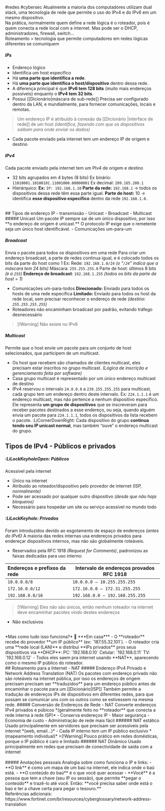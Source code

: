 #redes #cybersec 
Atualmente a maioria dos computadores utilizam dual stack, uma tecnologia de rede que permite o uso do IPv4 e do IPv6 em um mesmo dispositivo.
<br>
Na prática, normalmente quem define a rede lógica é o roteador, pois é quem conecta a rede local com a internet. Mas pode ser o DHCP, administradores, firewall, switch...
<br>
Roteamento = tecnologia que permite computadores em redes lógicas diferentes se comuniquem
<br>
##### IPs
- Endereço lógico
- Identifica um host específico
- Há **uma parte que identifica a rede**.
- Há **uma parte que identifica o host/dispositivo** dentro dessa rede.
- A diferença principal é que **IPv6 tem 128 bits** (muito mais endereços possíveis) enquanto o **IPv4 tem 32 bits**.
- Possui [[Dicionário|máscara de sub-rede]]
Precisa ser configurado dentro da LAN, e mundialmente, para fornecer comunicações, locais e remotas.
>Um endereço IP é atribuído à conexão da [[Dicionário |interface de rede]] de um host *(identifica, fazendo com que os dispositivos saibam para onde enviar os dados)*
  - Cada pacote enviado pela internet tem um endereço IP de origem e destino

##### IPv4
Cada  pacote enviado pela internet tem um PIv4 de origem e destino
- 32 bits agrupados em 4 bytes (8 bits)
Ex binário:  `11010001.10100101.11001000.00000001`
Ex decimal: `209.165.200.1`
- Hierárquico:
**Ex:** `IP: 192.168.1.10`
**Parte da rede:** `192.168.1` → todos os dispositivos dessa rede têm essa parte igual.
**Parte do host:** 10 → identifica **esse dispositivo específico** dentro da rede `192.168.1.0.`
<br>
## Tipos de endereço IP - transmissão
- Unicast
- Broadcast
- Multicast
##### Unicast
Um pacote IP sempre sai de um único dispositivo, por isso **o endereço de origem é unicast.**
O protocolo IP exige que o remetente seja um único host identificável.
- Comunicações um-para-um

##### Broadcast
Envia o pacote para todos os dispositivos em uma rede
Para criar um endereço broadcast, a parte de redes continua igual, e é colocado todos os bits da parte do host como 1
Ex: Rede: `192.168.1.0/24` *(o "`/24`" indica que a máscara tem 24 bits)*
Máscara: `255.255.255.0`
Parte de host: últimos 8 bits *(`0` a `255`)*
**Endereço de broadcast**: `192.168.1.255` *(todos os bits da parte de host = 1)*
- Comunicações um-para-todos
**Direcionado:** Enviado para todos os hosts de uma rede específica
**Limitado:** Enviado para todos os host da rede local, sem precisar reconhecer o endereço de rede *(destino: `255.255.255.255`)*
- Roteadores não encaminham broadcast por padrão, evitando tráfego desnecessário
>[!Warning] Não existe no IPv6

##### Multicast
Permite que o host envie um pacote para um conjunto de host selecionados, que participem de um multicast.
- Os host que recebem são chamados de clientes multicast, eles precisam estar inscritos no grupo multicast. *(Lógica de inscrição e gerenciamento feita por software)*
- Casa grupo multicast é representado por um único endereço multicast de destino
- IPv4 reservou o intervalo `24.0.0.0` a `239.255.255.255` para multicast, cada grupo tem um endereço dentro deste intervalo.
Ex: `224.1.1.1` é um endereço multicast, mas não pertence a nenhum dispositivo específico. Ele representa **um grupo de dispositivos** que se inscreveram para receber pacotes destinados a esse endereço, ou seja, quando alguém envia um pacote para `224.1.1.1`, todos os dispositivos da lista recebem o pacote.
:LiCornerDownRight: Cada dispositivo do grupo **continua tendo seu IP unicast normal**, mas também “ouve” o endereço multicast do grupo.

## Tipos de IPv4 - Públicos e privados
##### :LiLockKeyholeOpen: Públicos
Acessível pela internet
- Único na internet
- Atribuído ao roteador/dispositivo pelo provedor de internet *(ISP, normalmente)*
- Pode ser acessado por qualquer outro dispositivo *(desde que não haja bloqueios)*
- Necessário para hospedar um site ou serviço acessível no mundo todo

##### :LiLockKeyhole: Privados
Foram introduzidos devido ao esgotamento de espaço de endereços *(antes do IPv6)*
A maioria das redes internas usa endereços privados para endereçar dispositivos internos, mas não são globalmente roteáveis.
- Reservados pela RFC 1918 *(Request for Comments)*, padronizou as faixas dedicadas para uso interno:

| Endereços e prefixos da rede | Intervalo de endereços provados RFC 1918 |
| :--------------------------- | ---------------------------------------- |
| `10.0.0.0/8`                 | `10.0.0.0 – 10.255.255.255`              |
| `172.16.0.0/12`              | `172.16.0.0 – 172.31.255.255`<br>        |
| `192.168.0.0/16`             | `192.168.0.0 – 192.168.255.255`          |
>[!Warning] Eles não são únicos, então nenhum roteador na internet deve encaminhar pacotes vindo destes endereços
- Não exclusivos
<br>
*Mas como tudo isso funciona?*
🏡 ***Em casa***
- O **roteador** recebe do provedor **um IP público** (ex: `187.55.32.101`).
- O roteador cria uma **rede local (LAN)** e distribui **IPs privados** pros seus dispositivos via **DHCP**:
PC: `192.168.0.10`
Celular: `192.168.0.11`
TV: `192.168.0.12`
- Todos eles saem pra internet usando **NAT**, aparecendo como o mesmo IP público do roteador.
<br>
## Roteamento para a Internet - NAT
##### Endereço IPv4 Privado e Network Address Translation (NAT)
Os pacotes com endereço privado não são roteáveis na internet pública, por isso os endereços de origem precisam precisam ser **traduzidos** para um endereço público antes de encaminhar o pacote para um [[Dicionário|ISP]] 
Também permite a tradução de endereços IPs de dispositivos em diferentes redes, para que possam se comunicar uns com os outros como se estivessem na mesma rede.
##### Conversão de Endereços de Rede - NAT
Converte endereços IPv4 privados e púbicos *(geralmente feito no **roteador** que conecta a rede interna à rede ISP)*
- Conserva endereços IP
- Maior segurança
- Economia de custo
- Administração de rede mais fácil
###### NAT estático
Usado principalmente em servidores que precisam ser acessíveis pela internet *(web, email...)*
- Cada IP interno tem um IP público exclusivo *(mapeamento individual)*
>[!Warning] Pouco prático em redes domésticas, porque o IP público é caro e limitado
###### NAT Dinâmico
Usado principalmente em redes que precisam de conectividade de saída com a internet

<br>
<br>
##### Anotações pessoais
Analogia sobre como funciona o IP e links:
- **O link** é como um mapa de um baú na internet, ele indica onde o baú está.
- **O conteúdo do baú** é o que você quer acessar
- **Você** é a pessoa que tem a chave (seu IP ou sessão), que permite **pegar o conteúdo** e trazê-lo até você.
Então: **você precisa saber onde está o baú e ter a chave certa para pegar o tesouro.**
<br>
Referências adicionais: https://www.fortinet.com/br/resources/cyberglossary/network-address-translation